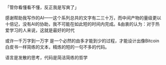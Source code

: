 「管你看懂看不懂，反正我是写爽了」

感谢帮助我写作的AI——这个系列总共的文字有二三十万，而中间产物的量级更以十倍记，没有AI的协助，我不可能在如此短的时间内完成。&由衷的认为：对于热爱学习的人来说，这就是最好的时代

或许一千万字到一万字 是一个必然的由多才能到少的过程，才能设计出像Bitcoin白皮书一样简练的文本，精炼的短的一句不多的代码。

语言是发散的思考，代码是简洁简练的哲学